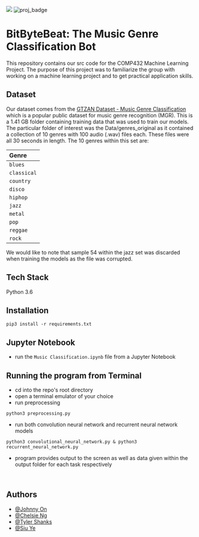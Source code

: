 ![](https://img.shields.io/badge/Code-Python-informational?style=flat&logo=python&logoColor=white&color=2bbc8a)
![proj_badge](https://img.shields.io/badge/Project-ML-brightgreen)

# BitByteBeat: The Music Genre Classification Bot
This repository contains our src code for the COMP432 Machine Learning Project. The purpose of this project was to familiarize the group with working on a machine learning project and to get practical application skills.


## Dataset
Our dataset comes from the [GTZAN Dataset - Music Genre Classification](https://www.kaggle.com/andradaolteanu/gtzan-dataset-music-genre-classification/) which is a popular public dataset for music genre recognition (MGR). This is a 1.41 GB folder containing training data that was used to train our models. The particular folder of interest was the Data/genres_original as it contained a collection of 10 genres with 100 audio (.wav) files each. These files were all 30 seconds in length. The 10 genres within this set are:

| Genre       |
| :---------- |
| `blues`     |
| `classical` |
| `country`   |
| `disco`     |
| `hiphop`    |
| `jazz`      |
| `metal`     |
| `pop`       |
| `reggae`    |
| `rock`      |


We would like to note that sample 54 within the jazz set was discarded when training the models as the file was corrupted.


## Tech Stack

Python 3.6



## Installation
```console
pip3 install -r requirements.txt
```


## Jupyter Notebook
- run the `Music Classification.ipynb` file from a Jupyter Notebook


## Running the program from Terminal
- cd into the repo's root directory
- open a terminal emulator of your choice
- run preprocessing
```console
python3 preprocessing.py
```
- run both convolution neural network and recurrent neural network models
```console
python3 convolutional_neural_network.py & python3 recurrent_neural_network.py
```
- program provides output to the screen as well as data given within the output folder for each task respectively

​

## Authors

- [@Johnny On](https://github.com/xkaDachi)
- [@Chelsie Ng](https://github.com/chelsieng)
- [@Tyler Shanks](https://github.com/HunterShanks)
- [@Siu Ye](https://www.github.com/octokatherine)

